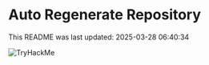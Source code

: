 # Auto Regenerate Repository

This README was last updated: 2025-03-28 06:40:34

 ![TryHackMe](https://tryhackme.com/badge/533634)